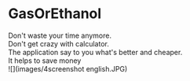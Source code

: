 # GasOrEthanol
Don't waste your time anymore.<br>
Don't get crazy with calculator.<br>
The application say to you what's better and cheaper.<br>
It helps  to save money<br>
![](images/4screenshot english.JPG)

